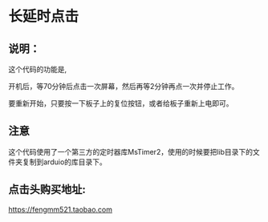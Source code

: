 # 长延时点击

## 说明：

这个代码的功能是,

开机后，等70分钟后点击一次屏幕，然后再等2分钟再点一次并停止工作。

要重新开始，只要按一下板子上的复位按钮，或者给板子重新上电即可。

## 注意

这个代码使用了一个第三方的定时器库MsTimer2，使用的时候要把lib目录下的文件夹复制到arduio的库目录下。

## 点击头购买地址:

https://fengmm521.taobao.com